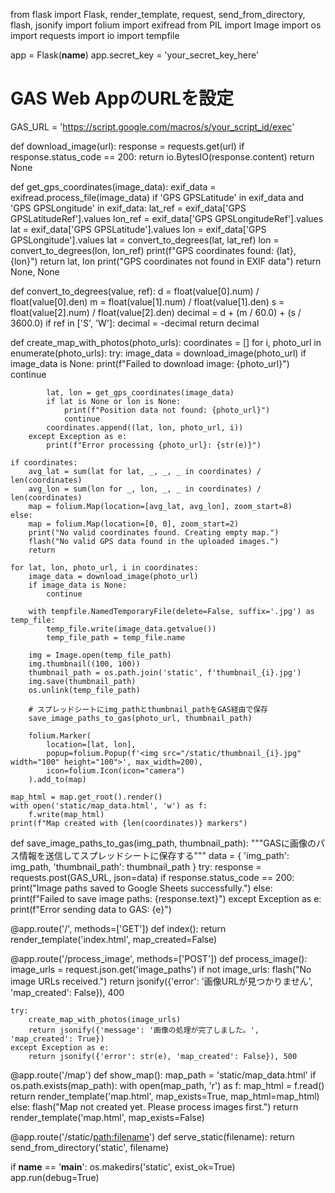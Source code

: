 from flask import Flask, render_template, request, send_from_directory, flash, jsonify
import folium
import exifread
from PIL import Image
import os
import requests
import io
import tempfile

app = Flask(__name__)
app.secret_key = 'your_secret_key_here'

# GAS Web AppのURLを設定
GAS_URL = 'https://script.google.com/macros/s/your_script_id/exec'

def download_image(url):
    response = requests.get(url)
    if response.status_code == 200:
        return io.BytesIO(response.content)
    return None

def get_gps_coordinates(image_data):
    exif_data = exifread.process_file(image_data)
    if 'GPS GPSLatitude' in exif_data and 'GPS GPSLongitude' in exif_data:
        lat_ref = exif_data['GPS GPSLatitudeRef'].values
        lon_ref = exif_data['GPS GPSLongitudeRef'].values
        lat = exif_data['GPS GPSLatitude'].values
        lon = exif_data['GPS GPSLongitude'].values
        lat = convert_to_degrees(lat, lat_ref)
        lon = convert_to_degrees(lon, lon_ref)
        print(f"GPS coordinates found: {lat}, {lon}")
        return lat, lon
    print("GPS coordinates not found in EXIF data")
    return None, None

def convert_to_degrees(value, ref):
    d = float(value[0].num) / float(value[0].den)
    m = float(value[1].num) / float(value[1].den)
    s = float(value[2].num) / float(value[2].den)
    decimal = d + (m / 60.0) + (s / 3600.0)
    if ref in ['S', 'W']:
        decimal = -decimal
    return decimal

def create_map_with_photos(photo_urls):
    coordinates = []
    for i, photo_url in enumerate(photo_urls):
        try:
            image_data = download_image(photo_url)
            if image_data is None:
                print(f"Failed to download image: {photo_url}")
                continue

            lat, lon = get_gps_coordinates(image_data)
            if lat is None or lon is None:
                print(f"Position data not found: {photo_url}")
                continue
            coordinates.append((lat, lon, photo_url, i))
        except Exception as e:
            print(f"Error processing {photo_url}: {str(e)}")

    if coordinates:
        avg_lat = sum(lat for lat, _, _, _ in coordinates) / len(coordinates)
        avg_lon = sum(lon for _, lon, _, _ in coordinates) / len(coordinates)
        map = folium.Map(location=[avg_lat, avg_lon], zoom_start=8)
    else:
        map = folium.Map(location=[0, 0], zoom_start=2)
        print("No valid coordinates found. Creating empty map.")
        flash("No valid GPS data found in the uploaded images.")
        return

    for lat, lon, photo_url, i in coordinates:
        image_data = download_image(photo_url)
        if image_data is None:
            continue

        with tempfile.NamedTemporaryFile(delete=False, suffix='.jpg') as temp_file:
            temp_file.write(image_data.getvalue())
            temp_file_path = temp_file.name

        img = Image.open(temp_file_path)
        img.thumbnail((100, 100))
        thumbnail_path = os.path.join('static', f'thumbnail_{i}.jpg')
        img.save(thumbnail_path)
        os.unlink(temp_file_path)

        # スプレッドシートにimg_pathとthumbnail_pathをGAS経由で保存
        save_image_paths_to_gas(photo_url, thumbnail_path)

        folium.Marker(
            location=[lat, lon],
            popup=folium.Popup(f'<img src="/static/thumbnail_{i}.jpg" width="100" height="100">', max_width=200),
            icon=folium.Icon(icon="camera")
        ).add_to(map)

    map_html = map.get_root().render()
    with open('static/map_data.html', 'w') as f:
        f.write(map_html)
    print(f"Map created with {len(coordinates)} markers")

def save_image_paths_to_gas(img_path, thumbnail_path):
    """GASに画像のパス情報を送信してスプレッドシートに保存する"""
    data = {
        'img_path': img_path,
        'thumbnail_path': thumbnail_path
    }
    try:
        response = requests.post(GAS_URL, json=data)
        if response.status_code == 200:
            print("Image paths saved to Google Sheets successfully.")
        else:
            print(f"Failed to save image paths: {response.text}")
    except Exception as e:
        print(f"Error sending data to GAS: {e}")

@app.route('/', methods=['GET'])
def index():
    return render_template('index.html', map_created=False)

@app.route('/process_image', methods=['POST'])
def process_image():
    image_urls = request.json.get('image_paths')
    if not image_urls:
        flash("No image URLs received.")
        return jsonify({'error': '画像URLが見つかりません', 'map_created': False}), 400
    
    try:
        create_map_with_photos(image_urls)
        return jsonify({'message': '画像の処理が完了しました。', 'map_created': True})
    except Exception as e:
        return jsonify({'error': str(e), 'map_created': False}), 500

@app.route('/map')
def show_map():
    map_path = 'static/map_data.html'
    if os.path.exists(map_path):
        with open(map_path, 'r') as f:
            map_html = f.read()
        return render_template('map.html', map_exists=True, map_html=map_html)
    else:
        flash("Map not created yet. Please process images first.")
        return render_template('map.html', map_exists=False)

@app.route('/static/<path:filename>')
def serve_static(filename):
    return send_from_directory('static', filename)

if __name__ == '__main__':
    os.makedirs('static', exist_ok=True)
    app.run(debug=True)
